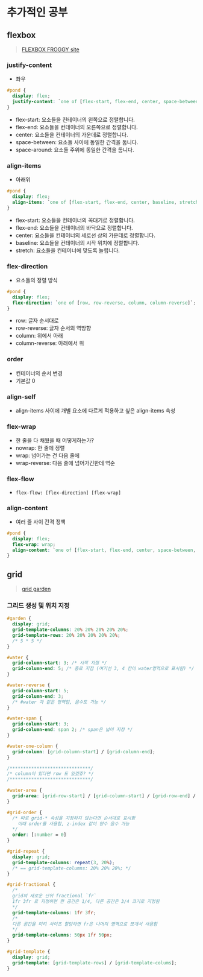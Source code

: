# 추가적인 공부

## flexbox

> [FLEXBOX FROGGY site](https://flexboxfroggy.com/#ko)

### justify-content

- 좌우

```css
#pond {
  display: flex;
  justify-content: `one of [flex-start, flex-end, center, space-between, space-around]`;
}
```

- flex-start: 요소들을 컨테이너의 왼쪽으로 정렬합니다.
- flex-end: 요소들을 컨테이너의 오른쪽으로 정렬합니다.
- center: 요소들을 컨테이너의 가운데로 정렬합니다.
- space-between: 요소들 사이에 동일한 간격을 둡니다.
- space-around: 요소들 주위에 동일한 간격을 둡니다.

### align-items

- 아래위

```css
#pond {
  display: flex;
  align-items: `one of [flex-start, flex-end, center, baseline, stretch]`;
}
```

- flex-start: 요소들을 컨테이너의 꼭대기로 정렬합니다.
- flex-end: 요소들을 컨테이너의 바닥으로 정렬합니다.
- center: 요소들을 컨테이너의 세로선 상의 가운데로 정렬합니다.
- baseline: 요소들을 컨테이너의 시작 위치에 정렬합니다.
- stretch: 요소들을 컨테이너에 맞도록 늘립니다.

### flex-direction

- 요소들의 정렬 방식

```css
#pond {
  display: flex;
  flex-direction: `one of [row, row-reverse, column, column-reverse]`;
}
```

- row: 글자 순서대로
- row-reverse: 글자 순서의 역방향
- column: 위에서 아래
- column-reverse: 아래에서 위

### order

- 컨테이너의 순서 변경
- 기본값 0

### align-self

- align-items 사이에 개별 요소에 다르게 적용하고 싶은 align-items 속성

### flex-wrap

- 한 줄을 다 채웠을 때 어떻게하는가?
- nowrap: 한 줄에 정렬
- wrap: 넘어가는 건 다음 줄에
- wrap-reverse: 다음 줄에 넘어가긴한데 역순

### flex-flow

- `flex-flow: [flex-direction] [flex-wrap]`

### align-content

- 여러 줄 사이 간격 정책

```css
#pond {
  display: flex;
  flex-wrap: wrap;
  align-content: `one of [flex-start, flex-end, center, space-between, space-around, stretch]`;
}
```

## grid

> [grid garden](https://codepip.com/games/grid-garden/)

### 그리드 생성 및 위치 지정

```css
#garden {
  display: grid;
  grid-template-columns: 20% 20% 20% 20% 20%;
  grid-template-rows: 20% 20% 20% 20% 20%;
  /* 5 * 5 */
}

#water {
  grid-column-start: 3; /* 시작 지점 */
  grid-column-end: 5; /* 종료 지점 (여기선 3, 4 칸이 water영역으로 표시됨) */
}

#water-reverse {
  grid-column-start: 5;
  grid-column-end: 3;
  /* #water 과 같은 영역임, 음수도 가능 */
}

#water-span {
  grid-column-start: 3;
  grid-column-end: span 2; /* span은 넓이 지정 */
}

#water-one-column {
  grid-column: [grid-column-start] / [grid-column-end];
}

/******************************/
/* column이 있다면 row 도 있겠쥬? */
/******************************/

#water-area {
  grid-area: [grid-row-start] / [grid-column-start] / [grid-row-end] / [grid-column-end];
}

#grid-order {
  /* 따로 grid-* 속성을 지정하지 않는다면 순서대로 표시함 
    이때 order를 사용함, z-index 같이 양수 음수 가능
  */
  order: [:number = 0]
}

#grid-repeat {
  display: grid;
  grid-template-columns: repeat(3, 20%);
  /* == grid-template-columns: 20% 20% 20%; */
}

#grid-fractional {
  /*
  grid의 새로운 단위 fractional `fr`
  1fr 3fr 로 지정하면 한 공간은 1/4, 다른 공간은 3/4 크기로 지정됨
  */
  grid-template-columns: 1fr 3fr;
  /*
  다른 공간을 미리 사이즈 할당하면 fr은 나머지 영역으로 쪼개서 사용함
  */
  grid-template-columns: 50px 1fr 50px;
}

#grid-template {
  display: grid;
  grid-template: [grid-template-rows] / [grid-template-colums];
}
```
